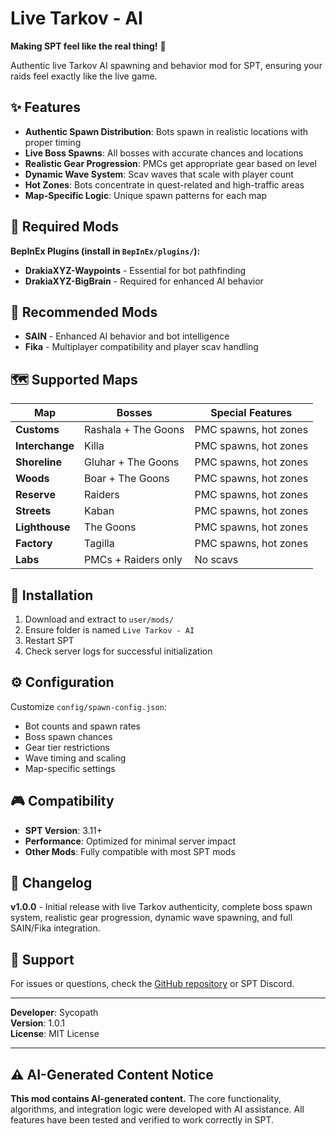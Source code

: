 # Live Tarkov - AI

**Making SPT feel like the real thing!** 🎯

Authentic live Tarkov AI spawning and behavior mod for SPT, ensuring your raids feel exactly like the live game.

## ✨ Features

- **Authentic Spawn Distribution**: Bots spawn in realistic locations with proper timing
- **Live Boss Spawns**: All bosses with accurate chances and locations
- **Realistic Gear Progression**: PMCs get appropriate gear based on level
- **Dynamic Wave System**: Scav waves that scale with player count
- **Hot Zones**: Bots concentrate in quest-related and high-traffic areas
- **Map-Specific Logic**: Unique spawn patterns for each map

## 🔧 Required Mods

**BepInEx Plugins (install in `BepInEx/plugins/`):**
- **DrakiaXYZ-Waypoints** - Essential for bot pathfinding
- **DrakiaXYZ-BigBrain** - Required for enhanced AI behavior

## 🎯 Recommended Mods

- **SAIN** - Enhanced AI behavior and bot intelligence
- **Fika** - Multiplayer compatibility and player scav handling

## 🗺️ Supported Maps

| Map | Bosses | Special Features |
|-----|--------|------------------|
| **Customs** | Rashala + The Goons | PMC spawns, hot zones |
| **Interchange** | Killa | PMC spawns, hot zones |
| **Shoreline** | Gluhar + The Goons | PMC spawns, hot zones |
| **Woods** | Boar + The Goons | PMC spawns, hot zones |
| **Reserve** | Raiders | PMC spawns, hot zones |
| **Streets** | Kaban | PMC spawns, hot zones |
| **Lighthouse** | The Goons | PMC spawns, hot zones |
| **Factory** | Tagilla | PMC spawns, hot zones |
| **Labs** | PMCs + Raiders only | No scavs |

## 🚀 Installation

1. Download and extract to `user/mods/`
2. Ensure folder is named `Live Tarkov - AI`
3. Restart SPT
4. Check server logs for successful initialization

## ⚙️ Configuration

Customize `config/spawn-config.json`:
- Bot counts and spawn rates
- Boss spawn chances
- Gear tier restrictions
- Wave timing and scaling
- Map-specific settings

## 🎮 Compatibility

- **SPT Version**: 3.11+
- **Performance**: Optimized for minimal server impact
- **Other Mods**: Fully compatible with most SPT mods

## 📝 Changelog

**v1.0.0** - Initial release with live Tarkov authenticity, complete boss spawn system, realistic gear progression, dynamic wave spawning, and full SAIN/Fika integration.

## 🤝 Support

For issues or questions, check the [GitHub repository](https://github.com/Sycopath1775/live-tarkov-ai) or SPT Discord.

---

**Developer**: Sycopath  
**Version**: 1.0.1  
**License**: MIT License

---

## ⚠️ AI-Generated Content Notice

**This mod contains AI-generated content.** The core functionality, algorithms, and integration logic were developed with AI assistance. All features have been tested and verified to work correctly in SPT.
